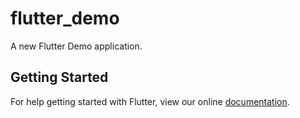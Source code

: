 # flutter_demo

A new Flutter Demo application.

## Getting Started

For help getting started with Flutter, view our online
[documentation](https://flutter.io/).
